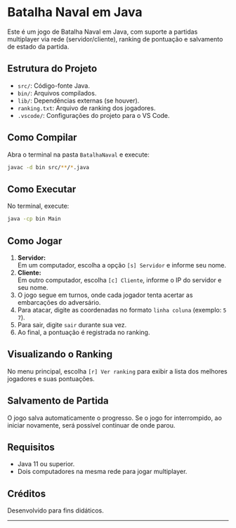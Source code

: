 # Batalha Naval em Java

Este é um jogo de Batalha Naval em Java, com suporte a partidas multiplayer via rede (servidor/cliente), ranking de pontuação e salvamento de estado da partida.

## Estrutura do Projeto

- `src/`: Código-fonte Java.
- `bin/`: Arquivos compilados.
- `lib/`: Dependências externas (se houver).
- `ranking.txt`: Arquivo de ranking dos jogadores.
- `.vscode/`: Configurações do projeto para o VS Code.

## Como Compilar

Abra o terminal na pasta `BatalhaNaval` e execute:

```sh
javac -d bin src/**/*.java
```

## Como Executar

No terminal, execute:

```sh
java -cp bin Main
```

## Como Jogar

1. **Servidor:**  
   Em um computador, escolha a opção `[s] Servidor` e informe seu nome.
2. **Cliente:**  
   Em outro computador, escolha `[c] Cliente`, informe o IP do servidor e seu nome.
3. O jogo segue em turnos, onde cada jogador tenta acertar as embarcações do adversário.
4. Para atacar, digite as coordenadas no formato `linha coluna` (exemplo: `5 7`).
5. Para sair, digite `sair` durante sua vez.
6. Ao final, a pontuação é registrada no ranking.

## Visualizando o Ranking

No menu principal, escolha `[r] Ver ranking` para exibir a lista dos melhores jogadores e suas pontuações.

## Salvamento de Partida

O jogo salva automaticamente o progresso. Se o jogo for interrompido, ao iniciar novamente, será possível continuar de onde parou.

## Requisitos

- Java 11 ou superior.
- Dois computadores na mesma rede para jogar multiplayer.

## Créditos

Desenvolvido para fins didáticos.

---
